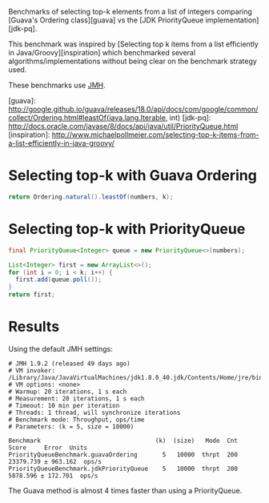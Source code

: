 Benchmarks of selecting top-k elements from a list of integers comparing
[Guava's Ordering class][guava] vs the [JDK PriorityQueue implementation][jdk-pq].

This benchmark was inspired by [Selecting top k items from a list efficiently in Java/Groovy][inspiration] 
which benchmarked several algorithms/implementations without being clear on the benchmark strategy used.

These benchmarks use [JMH](http://openjdk.java.net/projects/code-tools/jmh/).

[guava]: http://google.github.io/guava/releases/18.0/api/docs/com/google/common/collect/Ordering.html#leastOf(java.lang.Iterable, int)
[jdk-pq]: http://docs.oracle.com/javase/8/docs/api/java/util/PriorityQueue.html
[inspiration]: http://www.michaelpollmeier.com/selecting-top-k-items-from-a-list-efficiently-in-java-groovy/

# Selecting top-k with Guava Ordering

```java
return Ordering.natural().leastOf(numbers, k);
```

# Selecting top-k with PriorityQueue

```java
final PriorityQueue<Integer> queue = new PriorityQueue<>(numbers);

List<Integer> first = new ArrayList<>();
for (int i = 0; i < k; i++) {
  first.add(queue.poll());
}
return first;
```

# Results

Using the default JMH settings:

```
# JMH 1.9.2 (released 49 days ago)
# VM invoker: /Library/Java/JavaVirtualMachines/jdk1.8.0_40.jdk/Contents/Home/jre/bin/java
# VM options: <none>
# Warmup: 20 iterations, 1 s each
# Measurement: 20 iterations, 1 s each
# Timeout: 10 min per iteration
# Threads: 1 thread, will synchronize iterations
# Benchmark mode: Throughput, ops/time
# Parameters: (k = 5, size = 10000)

Benchmark                                (k)  (size)   Mode  Cnt      Score     Error  Units
PriorityQueueBenchmark.guavaOrdering       5   10000  thrpt  200  23379.739 ± 963.162  ops/s
PriorityQueueBenchmark.jdkPriorityQueue    5   10000  thrpt  200   5878.596 ± 172.701  ops/s
```

The Guava method is almost 4 times faster than using a PriorityQueue.
